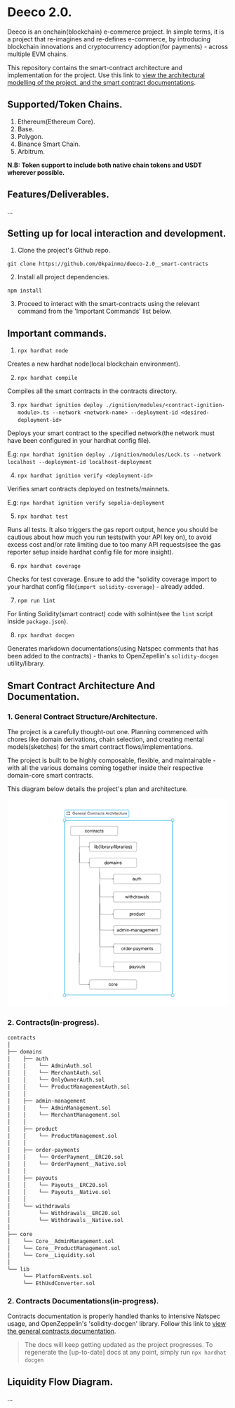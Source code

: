 # Deeco 2.0.

Deeco is an onchain(blockchain) e-commerce project. In simple terms, it is a project that re-imagines and re-defines e-commerce, by introducing blockchain innovations and cryptocurrency adoption(for payments) - across multiple EVM chains.

This repository contains the smart-contract architecture and implementation for the project. Use this link to [view the architectural modelling of the project, and the smart contract documentations](https://github.com/Okpainmo/deeco-2.0__smart-contracts?tab=readme-ov-file#smart-contract-architecture-and-documentation).

## Supported/Token Chains.

1. Ethereum(Ethereum Core).
2. Base.
3. Polygon.
4. Binance Smart Chain.
5. Arbitrum.

**N.B: Token support to include both native chain tokens and USDT wherever possible.**

## Features/Deliverables.

...

## Setting up for local interaction and development.

1. Clone the project's Github repo.

```shell
git clone https://github.com/Okpainmo/deeco-2.0__smart-contracts
```

2. Install all project dependencies.

```shell
npm install
```

3. Proceed to interact with the smart-contracts using the relevant command from the 'Important Commands' list below.

## Important commands.

1. `npx hardhat node`

Creates a new hardhat node(local blockchain environment).

2. `npx hardhat compile`

Compiles all the smart contracts in the contracts directory.

3. `npx hardhat ignition deploy ./ignition/modules/<contract-ignition-module>.ts --network <network-name> --deployment-id <desired-deployment-id>`

Deploys your smart contract to the specified network(the network must have been configured in your hardhat config file).

E.g: `npx hardhat ignition deploy ./ignition/modules/Lock.ts --network localhost --deployment-id localhost-deployment`

4. `npx hardhat ignition verify <deployment-id>`

Verifies smart contracts deployed on testnets/mainnets.

E.g: `npx hardhat ignition verify sepolia-deployment`

5. `npx hardhat test`

Runs all tests. It also triggers the gas report output, hence you should be cautious about how much you run tests(with your API key on), to avoid excess cost and/or rate limiting due to too many API requests(see the gas reporter setup inside hardhat config file for more insight).

6. `npx hardhat coverage`

Checks for test coverage. Ensure to add the "solidity coverage import to your hardhat config file(`import solidity-coverage`) - already added.

7. `npm run lint`

For linting Solidity(smart contract) code with solhint(see the `lint` script inside `package.json`).

8. `npx hardhat docgen`

Generates markdown documentations(using Natspec comments that has been added to the contracts) - thanks to OpenZepellin's `solidity-docgen` utility/library.

## Smart Contract Architecture And Documentation.

### 1. General Contract Structure/Architecture.

The project is a carefully thought-out one. Planning commenced with chores like domain derivations, chain selection, and creating mental models(sketches) for the smart contract flows/implementations.

The project is built to be highly composable, flexible, and maintainable - with all the various domains coming together inside their respective domain-core smart contracts.

This diagram below details the project's plan and architecture.

![Screenshot](<./public/Screenshot%20(1313).png>)

### 2. Contracts(in-progress).

```plaintext
contracts
│ 
├── domains
│    ├── auth
│    │    └── AdminAuth.sol
│    │    └── MerchantAuth.sol
│    │    └── OnlyOwnerAuth.sol
│    │    └── ProductManagementAuth.sol
│    │ 
│    ├── admin-management
│    │    └── AdminManagement.sol
│    │    └── MerchantManagement.sol
│    │ 
│    ├── product
│    │    └── ProductManagement.sol
│    │
│    ├── order-payments
│    │    └── OrderPayment__ERC20.sol
│    │    └── OrderPayment__Native.sol
│    │
│    ├── payouts
│    │    └── Payouts__ERC20.sol
│    │    └── Payouts__Native.sol
│    │ 
│    └── withdrawals
│         └── Withdrawals__ERC20.sol
│         └── Withdrawals__Native.sol
│      
├── core
│    └── Core__AdminManagement.sol
│    └── Core__ProductManagement.sol
│    └── Core__Liquidity.sol
│
└── lib
     └── PlatformEvents.sol
     └── EthUsdConverter.sol
```

### 2. Contracts Documentations(in-progress).

Contracts documentation is properly handled thanks to intensive Natspec usage, and OpenZeppelin's 'solidity-docgen' library. Follow this link to [view the general contracts documentation](https://github.com/Okpainmo/deeco-2.0__smart-contracts/blob/main/docs/index.md).

> The docs will keep getting updated as the project progresses. To regenerate the [up-to-date] docs at any point, simply run `npx hardhat docgen`

## Liquidity Flow Diagram.

...








